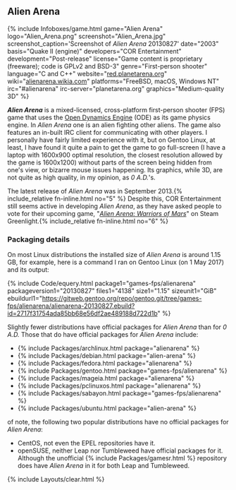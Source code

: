 ## Alien Arena
{% include Infoboxes/game.html game="Alien Arena" logo="Alien_Arena.png" screenshot="Alien_Arena.jpg" screenshot_caption='Screenshot of <i>Alien Arena</i> 20130827' date="2003" basis="Quake II (engine)" developers="COR Entertainment" development="Post-release" license="Game content is proprietary (freeware); code is GPLv2 and BSD-3" genre="First-person shooter" language="C and C++" website="<a href='http://red.planetarena.org/' link='_blank'>red.planetarena.org</a>" wiki="<a href='http://alienarena.wikia.com/wiki/Main_Page' link='_blank'>alienarena.wikia.com</a>" platforms="FreeBSD, macOS, Windows NT" irc="#alienarena" irc-server="planetarena.org" graphics="Medium-quality 3D" %}

***Alien Arena*** is a mixed-licensed, cross-platform first-person shooter (FPS) game that uses the [Open Dynamics Engine](https://en.wikipedia.org/wiki/Open_Dynamics_Engine) (ODE) as its game physics engine. In *Alien Arena* one is an alien fighting other aliens. The game also features an in-built IRC client for communicating with other players. I personally have fairly limited experience with it, but on Gentoo Linux, at least, I have found it quite a pain to get the game to go full-screen (I have a laptop with 1600x900 optimal resolution, the closest resolution allowed by the game is 1600x1200) without parts of the screen being hidden from one's view, or bizarre mouse issues happening. Its graphics, while 3D, are not quite as high quality, in my opinion, as *0 A.D.*'s.

The latest release of *Alien Arena* was in September 2013.{% include_relative fn-inline.html no="5" %} Despite this, COR Entertainment still seems active in developing *Alien Arena*, as they have asked people to vote for their upcoming game, "[*Alien Arena: Warriors of Mars*](http://steamcommunity.com/sharedfiles/filedetails/?id=897799480)" on Steam Greenlight.{% include_relative fn-inline.html no="6" %}

### Packaging details
On most Linux distributions the installed size of *Alien Arena* is around 1.15 GB, for example, here is a command I ran on Gentoo Linux (on 1 May 2017) and its output:

{% include Code/equery.html package1="games-fps/alienarena" packageversion1="20130827" files1="4138" size1="1.15" sizeunit1="GiB" ebuildurl1="https://gitweb.gentoo.org/repo/gentoo.git/tree/games-fps/alienarena/alienarena-20130827.ebuild?id=2717f31754ada85bb68e56df2ae489188d722d1b" %}

Slightly fewer distributions have official packages for *Alien Arena* than for *0 A.D.* Those that do have official packages for *Alien Arena* include:

* {% include Packages/archlinux.html package="alienarena" %}
* {% include Packages/debian.html package="alien-arena" %}
* {% include Packages/fedora.html package="alienarena" %}
* {% include Packages/gentoo.html package="games-fps/alienarena" %}
* {% include Packages/mageia.html package="alienarena" %}
* {% include Packages/pclinuxos.html package="alienarena" %}
* {% include Packages/sabayon.html package="games-fps/alienarena" %}
* {% include Packages/ubuntu.html package="alien-arena" %}

of note, the following two popular distributions have no official packages for *Alien Arena*:

* CentOS, not even the EPEL repositories have it.
* openSUSE, neither Leap nor Tumbleweed have official packages for it. Although the unofficial {% include Packages/gamesr.html %} repository does have *Alien Arena* in it for both Leap and Tumbleweed.

{% include Layouts/clear.html %}
